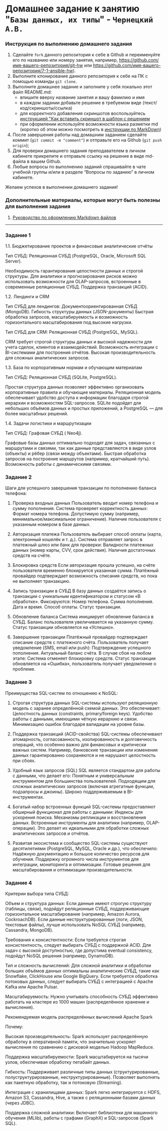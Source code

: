 # Домашнее задание к занятию "`Базы данных, их типы`" - `Чернецкий А.В.`


### Инструкция по выполнению домашнего задания

   1. Сделайте `fork` данного репозитория к себе в Github и переименуйте его по названию или номеру занятия, например, https://github.com/имя-вашего-репозитория/git-hw или  https://github.com/имя-вашего-репозитория/7-1-ansible-hw).
   2. Выполните клонирование данного репозитория к себе на ПК с помощью команды `git clone`.
   3. Выполните домашнее задание и заполните у себя локально этот файл README.md:
      - впишите вверху название занятия и вашу фамилию и имя
      - в каждом задании добавьте решение в требуемом виде (текст/код/скриншоты/ссылка)
      - для корректного добавления скриншотов воспользуйтесь [инструкцией "Как вставить скриншот в шаблон с решением](https://github.com/netology-code/sys-pattern-homework/blob/main/screen-instruction.md)
      - при оформлении используйте возможности языка разметки md (коротко об этом можно посмотреть в [инструкции  по MarkDown](https://github.com/netology-code/sys-pattern-homework/blob/main/md-instruction.md))
   4. После завершения работы над домашним заданием сделайте коммит (`git commit -m "comment"`) и отправьте его на Github (`git push origin`);
   5. Для проверки домашнего задания преподавателем в личном кабинете прикрепите и отправьте ссылку на решение в виде md-файла в вашем Github.
   6. Любые вопросы по выполнению заданий спрашивайте в чате учебной группы и/или в разделе “Вопросы по заданию” в личном кабинете.
   
Желаем успехов в выполнении домашнего задания!
   
### Дополнительные материалы, которые могут быть полезны для выполнения задания

1. [Руководство по оформлению Markdown файлов](https://gist.github.com/Jekins/2bf2d0638163f1294637#Code)

---
### Задание 1

1.1. Бюджетирование проектов и финансовые аналитические отчёты

Тип СУБД: Реляционная СУБД (PostgreSQL, Oracle, Microsoft SQL Server).

Необходимость гарантирования целостности данных и строгой структуры.
Для аналитики и прогнозирования рисков можно использовать возможности для OLAP-запросов, встроенные в современные реляционные СУБД.
Поддержка транзакций (ACID).

1.2. Лендинги и CRM

Тип СУБД для лендингов: Документоориентированная СУБД (MongoDB).
Гибкость структуры данных (JSON-документы) 
Быстрая обработка запросов, масштабируемость и возможность горизонтального масштабирования под высокие нагрузки.

Тип СУБД для CRM: Реляционная СУБД (PostgreSQL, MySQL).

CRM требует строгой структуры данных и высокой надежности для учета сделок, клиентов и взаимодействий.
Возможность интеграции с BI-системами для построения отчётов.
Высокая производительность для сложных аналитических запросов.

1.3. База по корпоративным нормам и обучающим материалам

Тип СУБД: Реляционная СУБД (SQLite, PostgreSQL).

Простая структура данных позволяет эффективно организовать корпоративные правила и обучающие материалы.
Реляционная модель обеспечивает удобство доступа к информации благодаря строгой иерархии и возможностям SQL-запросов.
SQLite подойдет для небольших объёмов данных и простых приложений, а PostgreSQL — для более масштабных решений.

1.4. Задачи логистики и маршрутизации

Тип СУБД: Графовая СУБД ( Neo4j).

Графовые базы данных оптимально подходят для задач, связанных с маршрутами и связями, так как данные представляются в виде узлов (объекты) и рёбер (связи между объектами).
Быстрая обработка запросов на построение маршрутов (например, кратчайший путь).
Возможность работы с динамическими связями.


### Задание 2

Шаги для успешного завершения транзакции по пополнению баланса телефона:

1. Проверка входных данных
Пользователь вводит номер телефона и сумму пополнения.
Система проверяет корректность данных:
Формат номера телефона.
Допустимую сумму (например, минимальное/максимальное ограничение).
Наличие пользователя с указанным номером в базе данных.

2. Авторизация платежа
Пользователь выбирает способ оплаты (карта, электронный кошелёк и т. д.).
Система отправляет запрос в платежный шлюз или банк для проверки:
Валидности платежных данных (номер карты, CVV, срок действия).
Наличия достаточных средств на счёте.

3. Блокировка средств
Если авторизация прошла успешно, на счёте пользователя временно блокируется указанная сумма.
Платёжный провайдер подтверждает возможность списания средств, но пока не выполняет транзакцию.

4. Запись транзакции в СУБД
В базу данных создаётся запись о транзакции с уникальным идентификатором и статусом «В обработке».
Фиксируются:
Номер телефона.
Сумма пополнения.
Дата и время.
Способ оплаты.
Статус транзакции.

5. Обновление баланса
Система инициирует обновление баланса в СУБД.
Баланс пользователя увеличивается на указанную сумму.
Статус транзакции обновляется на «Успешно».

6. Завершение транзакции
Платёжный провайдер подтверждает списание средств с платежного счёта.
Пользователь получает уведомление (SMS, email или push):
Подтверждение успешного пополнения.
Актуальный баланс счёта.
В случае сбоя на любом этапе:
Система отменяет блокировку средств.
Статус транзакции обновляется на «Ошибка», пользователь получает уведомление о проблеме.


### Задание 3

Преимущества SQL-систем по отношению к NoSQL:

1. Строгая структура данных
SQL-системы используют реляционную модель с заранее определённой схемой данных. Это обеспечивает:
Целостность данных (constraints, primary/foreign keys).
Удобство работы с данными, имеющими чёткую иерархию и связи.
Минимизацию ошибок благодаря валидации на уровне базы.

2. Поддержка транзакций (ACID-свойства)
SQL-системы обеспечивают атомарность, согласованность, изолированность и долговечность операций, что особенно важно для финансовых и критически важных систем.
Например, банковские транзакции или изменения данных гарантированно сохраняются и не нарушают целостность при сбоях.

3. Удобный язык запросов (SQL)
SQL является стандартом для работы с данными, что делает его:
Понятным и универсальным инструментом для большинства пользователей.
Подходящим для сложных аналитических запросов (включая агрегатные функции, подзапросы и джоины).
Широко поддерживаемым в BI-инструментах.

4. Богатый набор встроенных функций
SQL-системы предоставляют обширный функционал для работы с данными:
Индексы для ускорения поиска.
Механизмы репликации и восстановления данных.
Встроенные инструменты для аналитики (например, OLAP-операции).
Это делает их идеальными для обработки сложных аналитических запросов и отчётов.

5. Развитая экосистема и сообщество
SQL-системы существуют десятилетиями (PostgreSQL, MySQL, Oracle и др.), что обеспечило:
Надёжную документацию и большое количество ресурсов для обучения.
Поддержку огромного числа инструментов для интеграции, мониторинга и оптимизации.
Готовые решения для масштабирования и оптимизации производительности.

### Задание 4

Критерии выбора типа СУБД:

Объем и структура данных:
Если данные имеют строгую структуру (таблицы, связи), подойдут реляционные СУБД, поддерживающие горизонтальное масштабирование (например, Amazon Aurora, CockroachDB).
Если данные неструктурированные (логи, JSON, текстовые файлы), лучше использовать NoSQL СУБД (например, Cassandra, MongoDB).

Требования к консистентности:
Если требуется строгая консистентность, следует выбирать СУБД с поддержкой ACID.
Для задач с высокой доступностью, где допустима eventual consistency, подойдут NoSQL решения (например, DynamoDB).

Тип и сложность вычислений:
Для сложной аналитики и обработки больших объёмов данных оптимальны аналитические СУБД, такие как Snowflake, ClickHouse или Google BigQuery.
Если требуется обработка потоковых данных, следует выбирать СУБД с интеграцией с Apache Kafka или Apache Pulsar.

Масштабируемость:
Нужно учитывать способность СУБД эффективно работать на кластере из 1000 машин (распределённое хранение и вычисления).

Рекомендуемая модель распределённых вычислений Apache Spark

Почему:

Высокая производительность:
Spark использует распределённую обработку в оперативной памяти, что значительно ускоряет вычисления по сравнению с дисковой моделью Hadoop MapReduce.

Поддержка масштабируемости:
Spark масштабируется на тысячи узлов, обеспечивая обработку петабайт данных.

Гибкость:
Поддерживает различные типы данных (структурированные, полуструктурированные, неструктурированные).
Позволяет выполнять как пакетную обработку, так и потоковую (Streaming).

Интеграция с хранилищами данных:
Spark легко интегрируется с HDFS, Amazon S3, Cassandra, Hive, а также с реляционными базами данных (через JDBC).

Поддержка сложной аналитики:
Включает библиотеки для машинного обучения (MLlib), работы с графами (GraphX) и SQL-запросов (Spark SQL).